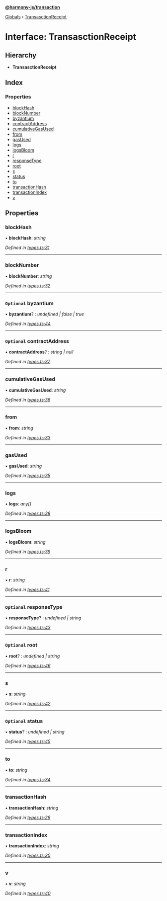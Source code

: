 **[@harmony-js/transaction](../README.md)**

[Globals](../README.md) › [TransasctionReceipt](transasctionreceipt.md)

# Interface: TransasctionReceipt

## Hierarchy

* **TransasctionReceipt**

## Index

### Properties

* [blockHash](transasctionreceipt.md#blockhash)
* [blockNumber](transasctionreceipt.md#blocknumber)
* [byzantium](transasctionreceipt.md#optional-byzantium)
* [contractAddress](transasctionreceipt.md#optional-contractaddress)
* [cumulativeGasUsed](transasctionreceipt.md#cumulativegasused)
* [from](transasctionreceipt.md#from)
* [gasUsed](transasctionreceipt.md#gasused)
* [logs](transasctionreceipt.md#logs)
* [logsBloom](transasctionreceipt.md#logsbloom)
* [r](transasctionreceipt.md#r)
* [responseType](transasctionreceipt.md#optional-responsetype)
* [root](transasctionreceipt.md#optional-root)
* [s](transasctionreceipt.md#s)
* [status](transasctionreceipt.md#optional-status)
* [to](transasctionreceipt.md#to)
* [transactionHash](transasctionreceipt.md#transactionhash)
* [transactionIndex](transasctionreceipt.md#transactionindex)
* [v](transasctionreceipt.md#v)

## Properties

###  blockHash

• **blockHash**: *string*

*Defined in [types.ts:31](https://github.com/FireStack-Lab/Harmony-sdk-core/blob/d840c02/packages/harmony-transaction/src/types.ts#L31)*

___

###  blockNumber

• **blockNumber**: *string*

*Defined in [types.ts:32](https://github.com/FireStack-Lab/Harmony-sdk-core/blob/d840c02/packages/harmony-transaction/src/types.ts#L32)*

___

### `Optional` byzantium

• **byzantium**? : *undefined | false | true*

*Defined in [types.ts:44](https://github.com/FireStack-Lab/Harmony-sdk-core/blob/d840c02/packages/harmony-transaction/src/types.ts#L44)*

___

### `Optional` contractAddress

• **contractAddress**? : *string | null*

*Defined in [types.ts:37](https://github.com/FireStack-Lab/Harmony-sdk-core/blob/d840c02/packages/harmony-transaction/src/types.ts#L37)*

___

###  cumulativeGasUsed

• **cumulativeGasUsed**: *string*

*Defined in [types.ts:36](https://github.com/FireStack-Lab/Harmony-sdk-core/blob/d840c02/packages/harmony-transaction/src/types.ts#L36)*

___

###  from

• **from**: *string*

*Defined in [types.ts:33](https://github.com/FireStack-Lab/Harmony-sdk-core/blob/d840c02/packages/harmony-transaction/src/types.ts#L33)*

___

###  gasUsed

• **gasUsed**: *string*

*Defined in [types.ts:35](https://github.com/FireStack-Lab/Harmony-sdk-core/blob/d840c02/packages/harmony-transaction/src/types.ts#L35)*

___

###  logs

• **logs**: *any[]*

*Defined in [types.ts:38](https://github.com/FireStack-Lab/Harmony-sdk-core/blob/d840c02/packages/harmony-transaction/src/types.ts#L38)*

___

###  logsBloom

• **logsBloom**: *string*

*Defined in [types.ts:39](https://github.com/FireStack-Lab/Harmony-sdk-core/blob/d840c02/packages/harmony-transaction/src/types.ts#L39)*

___

###  r

• **r**: *string*

*Defined in [types.ts:41](https://github.com/FireStack-Lab/Harmony-sdk-core/blob/d840c02/packages/harmony-transaction/src/types.ts#L41)*

___

### `Optional` responseType

• **responseType**? : *undefined | string*

*Defined in [types.ts:43](https://github.com/FireStack-Lab/Harmony-sdk-core/blob/d840c02/packages/harmony-transaction/src/types.ts#L43)*

___

### `Optional` root

• **root**? : *undefined | string*

*Defined in [types.ts:46](https://github.com/FireStack-Lab/Harmony-sdk-core/blob/d840c02/packages/harmony-transaction/src/types.ts#L46)*

___

###  s

• **s**: *string*

*Defined in [types.ts:42](https://github.com/FireStack-Lab/Harmony-sdk-core/blob/d840c02/packages/harmony-transaction/src/types.ts#L42)*

___

### `Optional` status

• **status**? : *undefined | string*

*Defined in [types.ts:45](https://github.com/FireStack-Lab/Harmony-sdk-core/blob/d840c02/packages/harmony-transaction/src/types.ts#L45)*

___

###  to

• **to**: *string*

*Defined in [types.ts:34](https://github.com/FireStack-Lab/Harmony-sdk-core/blob/d840c02/packages/harmony-transaction/src/types.ts#L34)*

___

###  transactionHash

• **transactionHash**: *string*

*Defined in [types.ts:29](https://github.com/FireStack-Lab/Harmony-sdk-core/blob/d840c02/packages/harmony-transaction/src/types.ts#L29)*

___

###  transactionIndex

• **transactionIndex**: *string*

*Defined in [types.ts:30](https://github.com/FireStack-Lab/Harmony-sdk-core/blob/d840c02/packages/harmony-transaction/src/types.ts#L30)*

___

###  v

• **v**: *string*

*Defined in [types.ts:40](https://github.com/FireStack-Lab/Harmony-sdk-core/blob/d840c02/packages/harmony-transaction/src/types.ts#L40)*